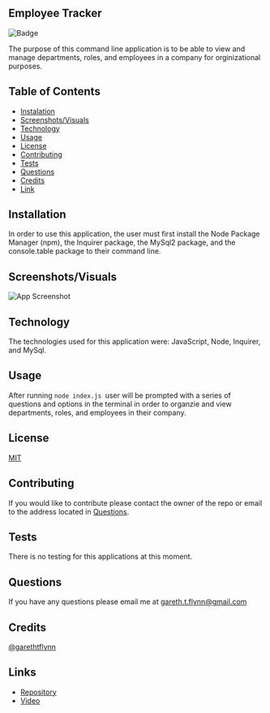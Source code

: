 ## Employee Tracker

![Badge](https://img.shields.io/badge/License-MIT-red)

The purpose of this command line application is to be able to view and manage departments, roles, and employees in a company for orginizational purposes.

## Table of Contents 

  * [Instalation](#installation)
  * [Screenshots/Visuals](#screenshots/visuals)
  * [Technology](#technology)
  * [Usage](#usage)
  * [License](#license)
  * [Contributing](#contributing)
  * [Tests](#tests)
  * [Questions](#questions)
  * [Credits](#credits)
  * [Link](#link)

## Installation 

In order to use this application, the user must first install the Node Package Manager (npm), the Inquirer package, the MySql2 package, and the console.table package to their command line.

## Screenshots/Visuals

![App Screenshot]()

## Technology

The technologies used for this application were: JavaScript, Node, Inquirer, and MySql.

## Usage

After running ```node index.js ```user will be prompted with a series of questions and options in the terminal in order to organzie and view departments, roles, and employees in their company.

## License

[MIT](https://choosealicense.com/licenses/mit/)

## Contributing 

If you would like to contribute please contact the owner of the repo or email to the address located in [Questions](#questions).

## Tests

There is no testing for this applications at this moment.

## Questions 

If you have any questions please email me at gareth.t.flynn@gmail.com

## Credits

[@garethtflynn](https://www.github.com/garethtflynn) 

## Links  

* [Repository](https://github.com/garethtflynn/EmployeeTracker)
* [Video]()
